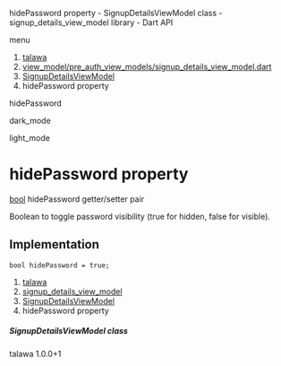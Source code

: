 




hidePassword property - SignupDetailsViewModel class - signup\_details\_view\_model library - Dart API







menu

1. [talawa](../../index.html)
2. [view\_model/pre\_auth\_view\_models/signup\_details\_view\_model.dart](../../file-___home_harshil_Desktop_open-source_palisadoes_talawa_lib_view_model_pre_auth_view_models_signup_details_view_model/)
3. [SignupDetailsViewModel](../../file-___home_harshil_Desktop_open-source_palisadoes_talawa_lib_view_model_pre_auth_view_models_signup_details_view_model/SignupDetailsViewModel-class.html)
4. hidePassword property

hidePassword


dark\_mode

light\_mode




# hidePassword property


[bool](https://api.flutter.dev/flutter/dart-core/bool-class.html)
hidePassword
getter/setter pair

Boolean to toggle password visibility (true for hidden, false for visible).


## Implementation

```
bool hidePassword = true;
```

 


1. [talawa](../../index.html)
2. [signup\_details\_view\_model](../../file-___home_harshil_Desktop_open-source_palisadoes_talawa_lib_view_model_pre_auth_view_models_signup_details_view_model/)
3. [SignupDetailsViewModel](../../file-___home_harshil_Desktop_open-source_palisadoes_talawa_lib_view_model_pre_auth_view_models_signup_details_view_model/SignupDetailsViewModel-class.html)
4. hidePassword property

##### SignupDetailsViewModel class





talawa
1.0.0+1






